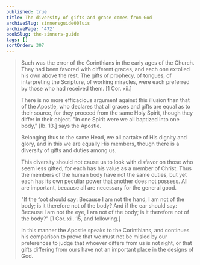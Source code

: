 ```yaml
---
published: true
title: The diversity of gifts and grace comes from God
archiveSlug: sinnersguide00luis
archivePage: '472'
bookSlug: the-sinners-guide
tags: []
sortOrder: 307
---
```


> Such was the error of the Corinthians in the early ages of the Church. They had been favored with different graces, and each one extolled his own above the rest. The gifts of prophecy, of tongues, of interpreting the Scripture, of working miracles, were each preferred by those who had received them. [1 Cor. xii.]
> 
> There is no more efficacious argument against this illusion than that of the Apostle, who declares that all graces and gifts are equal as to their source, for they proceed from the same Holy Spirit, though they differ in their object. "In one Spirit were we all baptized into one body," [Ib. 13.] says the Apostle.
> 
> Belonging thus to the same Head, we all partake of His dignity and glory, and in this we are equally His members, though there is a diversity of gifts and duties among us.
> 
> This diversity should not cause us to look with disfavor on those who seem less gifted, for each has his value as a member of Christ. Thus the members of the human body have not the same duties, but yet each has its own peculiar power that another does not possess. All are important, because all are necessary for the general good.
> 
> "If the foot should say: Because I am not the hand, I am not of the body; is it therefore not of the body? And if the ear should say: Because I am not the eye, I am not of the body; is it therefore not of the body?" [1 Cor. xii. 15, and following.]
> 
> In this manner the Apostle speaks to the Corinthians, and continues his comparison to prove that we must not be misled by our preferences to judge that whoever differs from us is not right, or that gifts differing from ours have not an important place in the designs of God.
